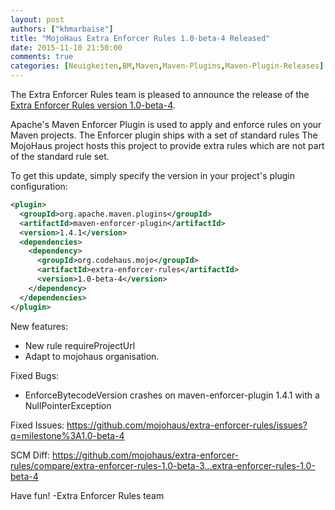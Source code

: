 ```yaml
---
layout: post
authors: ["khmarbaise"]
title: "MojoHaus Extra Enforcer Rules 1.0-beta-4 Released"
date: 2015-11-10 21:50:00
comments: true
categories: [Neuigkeiten,BM,Maven,Maven-Plugins,Maven-Plugin-Releases]
---
```

The Extra Enforcer Rules team is pleased to announce the release of the 
[Extra Enforcer Rules version 1.0-beta-4](http://www.mojohaus.org/extra-enforcer-rules/).

Apache's Maven Enforcer Plugin is used to apply and enforce rules on your 
Maven projects. 
The Enforcer plugin ships with a set of standard rules 
The MojoHaus project hosts this project to provide extra rules which are not 
part of the standard rule set. 


To get this update, simply specify the version in your project's plugin 
configuration: 

```xml
<plugin> 
  <groupId>org.apache.maven.plugins</groupId> 
  <artifactId>maven-enforcer-plugin</artifactId> 
  <version>1.4.1</version> 
  <dependencies> 
    <dependency> 
      <groupId>org.codehaus.mojo</groupId> 
      <artifactId>extra-enforcer-rules</artifactId> 
      <version>1.0-beta-4</version> 
    </dependency> 
  </dependencies> 
</plugin> 
```

New features:

 * New rule requireProjectUrl
 * Adapt to mojohaus organisation.

Fixed Bugs:

 * EnforceBytecodeVersion crashes on maven-enforcer-plugin 1.4.1 with a NullPointerException

Fixed Issues: https://github.com/mojohaus/extra-enforcer-rules/issues?q=milestone%3A1.0-beta-4

SCM Diff: https://github.com/mojohaus/extra-enforcer-rules/compare/extra-enforcer-rules-1.0-beta-3...extra-enforcer-rules-1.0-beta-4

Have fun!
-Extra Enforcer Rules team
